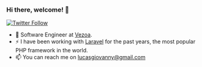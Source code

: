 ### Hi there, welcome! 👋

<p>
  <a href="https://twitter.com/lucgiovanny">
    <img alt="Twitter Follow" src="https://img.shields.io/twitter/follow/lucgiovanny?style=for-the-badge">
  </a>
</p>

- 🔭 Software Engineer at [Vezoa](vezoa.com).
- ⚡  I have been working with [Laravel](laravel.com) for the past years, the most popular PHP framework in the world.
- 📫 You can reach me on lucasgiovanny@gmail.com 

